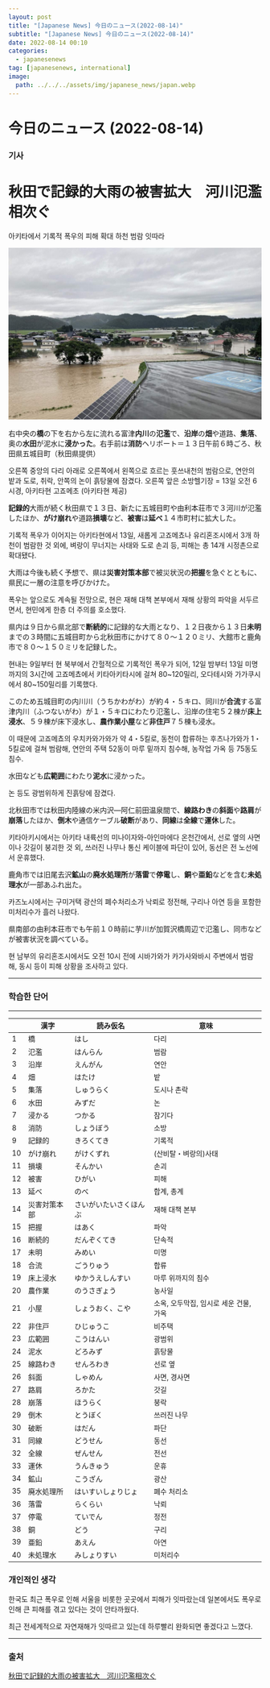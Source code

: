 ```yaml
---
layout: post
title: "[Japanese News] 今日のニュース(2022-08-14)"
subtitle: "[Japanese News] 今日のニュース(2022-08-14)"
date: 2022-08-14 00:10
categories:
  - japanesenews
tag: [japanesenews, international]
image:
  path: ../../../assets/img/japanese_news/japan.webp
---
```


# 今日のニュース (2022-08-14)

### 기사

# **秋田で記録的大雨の被害拡大　河川氾濫相次ぐ**

아키타에서 기록적 폭우의 피해 확대 하천 범람 잇따라

![heavy-rain.png](../../assets/img/japanese_news/2022-08-14-jn-news/heavy-rain.png)

右中央の**橋**の下を右から左に流れる富津**内川**の**氾濫**で、**沿岸**の**畑**や道路、**集落**、奥の**水田**が泥水に**浸かった**。右手前は**消防**ヘリポート＝１３日午前６時ごろ、秋田県五城目町（秋田県提供）

오른쪽 중앙의 다리 아래로 오른쪽에서 왼쪽으로 흐르는 훗쓰내천의 범람으로, 연안의 밭과 도로, 취락, 안쪽의 논이 흙탕물에 잠겼다. 오른쪽 앞은 소방헬기장 = 13일 오전 6시경, 아키타현 고죠메초 (아키타현 제공)

**記録的**大雨が続く秋田県で１３日、新たに五城目町や由利本荘市で３河川が氾濫したほか、**がけ崩れ**や道路**損壊**など、**被害**は**延べ**１４市町村に拡大した。

기록적 폭우가 이어지는 아키타현에서 13일, 새롭게 고죠메쵸나 유리혼조시에서 3개 하천이 범람한 것 외에, 벼랑이 무너지는 사태와 도로 손괴 등, 피해는 총 14개 시정촌으로 확대됐다.

大雨は今後も続く予想で、県は**災害対策本部**で被災状況の**把握**を急ぐとともに、県民に一層の注意を呼びかけた。

폭우는 앞으로도 계속될 전망으로, 현은 재해 대책 본부에서 재해 상황의 파악을 서두르면서, 현민에게 한층 더 주의를 호소했다.

県内は９日から県北部で**断続的**に記録的な大雨となり、１２日夜から１３日**未明**までの３時間に五城目町から北秋田市にかけて８０～１２０ミリ、大館市と鹿角市で８０～１５０ミリを記録した。

현내는 9일부터 현 북부에서 간헐적으로 기록적인 폭우가 되어, 12일 밤부터 13일 미명까지의 3시간에 고죠메쵸에서 키타아키타시에 걸쳐 80~120밀리, 오다테시와 가가쿠시에서 80~150밀리를 기록했다.

このため五城目町の内川川（うちかわがわ）が約４・５キロ、同川が**合流**する富津内川（ふつないがわ）が１・５キロにわたり氾濫し、沿岸の住宅５２棟が**床上浸水**、５９棟が床下浸水し、**農作業小屋**など**非住戸**７５棟も浸水。

이 때문에 고죠메쵸의 우치카와가와가 약 4・5킬로, 동천이 합류하는 후츠나가와가 1・5킬로에 걸쳐 범람해, 연안의 주택 52동이 마루 밑까지 침수해, 농작업 가옥 등 75동도 침수.

水田なども**広範囲**にわたり**泥水**に浸かった。

논 등도 광범위하게 진흙탕에 잠겼다.

北秋田市では秋田内陸線の米内沢―阿仁前田温泉間で、**線路わき**の**斜面**や**路肩**が**崩落**したほか、**倒木**や通信ケーブル**破断**があり、**同線**は**全線**で**運休**した。

키타아키시에서는 아키타 내륙선의 미나이자와-아인마에다 온천간에서, 선로 옆의 사면이나 갓길이 붕괴한 것 외, 쓰러진 나무나 통신 케이블에 파단이 있어, 동선은 전 노선에서 운휴했다.

鹿角市では旧尾去沢**鉱山**の**廃水処理所**が**落雷**で**停電**し、**銅**や**亜鉛**などを含む**未処理水**が一部あふれ出た。

카즈노시에서는 구미거택 광산의 폐수처리소가 낙뢰로 정전해, 구리나 아연 등을 포함한 미처리수가 흘러 나왔다.

県南部の由利本荘市でも午前１０時前に芋川が加賀沢橋周辺で氾濫し、同市などが被害状況を調べている。

현 남부의 유리혼조시에서도 오전 10시 전에 시바가와가 카가사와바시 주변에서 범람해, 동시 등이 피해 상황을 조사하고 있다.

---

### 학습한 단어

---

|  | 漢字 | 読み仮名 | 意味 |
| --- | --- | --- | --- |
| 1 | 橋 | はし | 다리 |
| 2 | 氾濫 | はんらん | 범람 |
| 3 | 沿岸 | えんがん | 연안 |
| 4 | 畑 | はたけ | 밭 |
| 5 | 集落 | しゅうらく | 도시나 촌락 |
| 6 | 水田 | みずだ | 논 |
| 7 | 浸かる | つかる | 잠기다 |
| 8 | 消防 | しょうぼう | 소방 |
| 9 | 記録的 | きろくてき | 기록적 |
| 10 | がけ崩れ | がけくずれ | (산비탈・벼랑의)사태 |
| 11 | 損壊 | そんかい | 손괴 |
| 12 | 被害 | ひがい | 피해 |
| 13 | 延べ | のべ | 합계, 총계 |
| 14 | 災害対策本部 | さいがいたいさくほんぶ | 재해 대책 본부 |
| 15 | 把握 | はあく | 파악 |
| 16 | 断続的 | だんぞくてき | 단속적 |
| 17 | 未明 | みめい | 미명 |
| 18 | 合流 | ごうりゅう | 합류 |
| 19 | 床上浸水 | ゆかうえしんすい | 마루 위까지의 침수 |
| 20 | 農作業 | のうさぎょう | 농사일 |
| 21 | 小屋 | しょうおく、こや | 소옥, 오두막집, 임시로 세운 건물, 가옥 |
| 22 | 非住戸 | ひじゅうこ | 비주택 |
| 23 | 広範囲 | こうはんい | 광범위 |
| 24 | 泥水 | どろみず | 흙탕물 |
| 25 | 線路わき | せんろわき | 선로 옆 |
| 26 | 斜面 | しゃめん | 사면, 경사면 |
| 27 | 路肩 | ろかた | 갓길 |
| 28 | 崩落 | ほうらく | 붕락 |
| 29 | 倒木 | とうぼく | 쓰러진 나무 |
| 30 | 破断 | はだん | 파단 |
| 31 | 同線 | どうせん | 동선 |
| 32 | 全線 | ぜんせん | 전선 |
| 33 | 運休 | うんきゅう | 운휴 |
| 34 | 鉱山 | こうざん | 광산 |
| 35 | 廃水処理所 | はいすいしょりじょ | 폐수 처리소 |
| 36 | 落雷 | らくらい | 낙뢰 |
| 37 | 停電 | ていでん | 정전 |
| 38 | 銅 | どう | 구리 |
| 39 | 亜鉛 | あえん | 아연 |
| 40 | 未処理水 | みしょりすい | 미처리수 |

### 개인적인 생각

한국도 최근 폭우로 인해 서울을 비롯한 곳곳에서 피해가 잇따랐는데 일본에서도 폭우로 인해 큰 피해를 겪고 있다는 것이 안타까웠다.

최근 전세계적으로 자연재해가 잇따르고 있는데 하루빨리 완화되면 좋겠다고 느꼈다.

---

### 출처

[秋田で記録的大雨の被害拡大　河川氾濫相次ぐ](https://www.iza.ne.jp/article/20220813-B7TOFFJW7FMW5HSG6I7R3TSEAM/)
